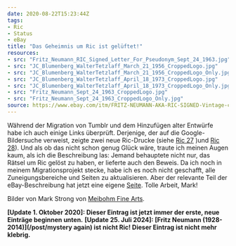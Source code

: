```yaml
---
date: 2020-08-22T15:23:44Z
tags:
- Ric
- Status
- eBay
title: "Das Geheimnis um Ric ist gelüftet!"
resources:
- src: "Fritz_Neumann_RIC_Signed_Letter_For_Pseudonym_Sept_24_1963.jpg"
- src: "JC_Blumenberg_WalterTetzlaff_March_21_1956_CroppedLogo.jpg"
- src: "JC_Blumenberg_WalterTetzlaff_March_21_1956_CroppedLogo_Only.jpg"
- src: "JC_Blumenberg_WalterTetzlaff_April_18_1973_CroppedLogo.jpg"
- src: "JC_Blumenberg_WalterTetzlaff_April_18_1973_CroppedLogo_Only.jpg"
- src: "Fritz_Neumann_Sept_24_1963_CroppedLogo.jpg"
- src: "Fritz_Neumann_Sept_24_1963_CroppedLogo_Only.jpg"
source: https://www.ebay.com/itm/FRITZ-NEUMANN-AKA-RIC-SIGNED-Vintage-c-1960s-Color-Etching-STREETSCENE-/143672853431
---
```


Während der Migration von Tumblr und dem Hinzufügen alter Entwürfe habe ich auch einige Links überprüft. Derjenige, der auf die Google-Bildersuche verweist, zeigte zwei neue Ric-Drucke (siehe [Ric 27](/post/ric27) )und [Ric 28](/post/ric28)). Und als ob das nicht schon genug Glück wäre, traute ich meinen Augen kaum, als ich die Beschreibung las: Jemand behauptete nicht nur, das Rätsel um Ric gelöst zu haben, er lieferte auch den Beweis. Da ich noch in meinem Migrationsprojekt stecke, habe ich es noch nicht geschafft, alle Zuneigungsbereiche und Seiten zu aktualisieren. Aber der relevante Teil der eBay-Beschreibung hat jetzt eine eigene [Seite](/ric/mystery-solved). Tolle Arbeit, Mark!

Bilder von Mark Strong von [Meibohm Fine Arts](http://meibohmfinearts.com/).

**[Update 1. Oktober 2020]: Dieser Eintrag ist jetzt immer der erste, neue Einträge beginnen unten.**
**[Update 25. Juli 2024]: [Fritz Neumann (1928-2014)](/post/mystery again) ist nicht Ric! Dieser Eintrag ist nicht mehr klebrig.**
